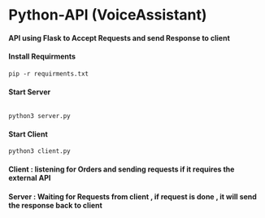 # Python-API (VoiceAssistant)

#### API using Flask to Accept Requests and send Response to client


#### Install Requirments

```
pip -r requirments.txt
```

#### Start Server

```

python3 server.py
```

#### Start Client

```
python3 client.py
```


#### Client : listening for Orders  and sending requests if it requires  the external API

#### Server : Waiting for Requests from client , if request is done , it will send the response back to client
